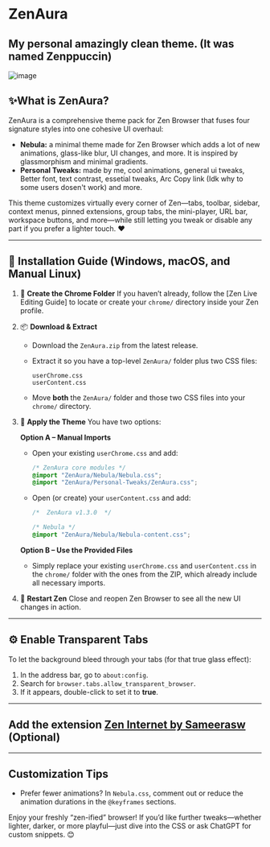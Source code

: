 # ZenAura
## My personal amazingly clean theme. (It was named Zenppuccin)

![image](https://github.com/user-attachments/assets/13d17774-6b41-4f0a-95a6-23036e5ff065)



## ✨**What is ZenAura?**
ZenAura is a comprehensive theme pack for Zen Browser that fuses four signature styles into one cohesive UI overhaul:

* **Nebula:** a minimal theme made for Zen Browser which adds a lot of new animations, glass-like blur, UI changes, and more. It is inspired by glassmorphism and minimal gradients.
* **Personal Tweaks:** made by me, cool animations, general ui tweaks, Better font, text contrast, essetial tweaks, Arc Copy link (Idk why to some users dosen't work) and more.


This theme customizes virtually every corner of Zen—tabs, toolbar, sidebar, context menus, pinned extensions, group tabs, the mini-player, URL bar, workspace buttons, and more—while still letting you tweak or disable any part if you prefer a lighter touch. ❤️

---

## 🚀 **Installation Guide** (Windows, macOS, and Manual Linux)

1. 📁 **Create the Chrome Folder**
   If you haven’t already, follow the \[Zen Live Editing Guide] to locate or create your `chrome/` directory inside your Zen profile.

2. 📦 **Download & Extract**

   * Download the `ZenAura.zip` from the latest release.
   * Extract it so you have a top-level `ZenAura/` folder plus two CSS files:

     ```
     userChrome.css
     userContent.css
     ```
   * Move **both** the `ZenAura/` folder and those two CSS files into your `chrome/` directory.

3. 🧩 **Apply the Theme**
   You have two options:

   **Option A – Manual Imports**

   * Open your existing `userChrome.css` and add:

     ```css
     /* ZenAura core modules */
     @import "ZenAura/Nebula/Nebula.css";
     @import "ZenAura/Personal-Tweaks/ZenAura.css";
     ```
   * Open (or create) your `userContent.css` and add:

     ```css
     /*  ZenAura v1.3.0  */

     /* Nebula */
     @import "ZenAura/Nebula/Nebula-content.css";
     ```

   **Option B – Use the Provided Files**

   * Simply replace your existing `userChrome.css` and `userContent.css` in the `chrome/` folder with the ones from the ZIP, which already include all necessary imports.

4. 🔄 **Restart Zen**
   Close and reopen Zen Browser to see all the new UI changes in action.

---

## ⚙️ **Enable Transparent Tabs**
To let the background bleed through your tabs (for that true glass effect):

1. In the address bar, go to `about:config`.
2. Search for `browser.tabs.allow_transparent_browser`.
3. If it appears, double-click to set it to **true**.

---

## Add the extension [Zen Internet by Sameerasw](https://addons.mozilla.org/en-US/firefox/addon/zen-internet/?utm_source=addons.mozilla.org&utm_medium=referral&utm_content=search) (Optional)

---

## **Customization Tips**

* Prefer fewer animations? In `Nebula.css`, comment out or reduce the animation durations in the `@keyframes` sections.

Enjoy your freshly “zen-ified” browser! If you’d like further tweaks—whether lighter, darker, or more playful—just dive into the CSS or ask ChatGPT for custom snippets. 😊

